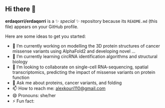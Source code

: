 ## Hi there 👋


**erdaqorri/erdaqorri** is a ✨ _special_ ✨ repository because its `README.md` (this file) appears on your GitHub profile.

Here are some ideas to get you started:

- 🔭 I’m currently working on modelling the 3D protein structures of cancer missense variants using AlphaFold2 and developing novel  ...
- 🌱 I’m currently learning circRNA identification algorithms and structural biology
- 👯 I’m looking to collaborate on single-cell RNA-sequencing, spatial transcriptomics, predicting the impact of missense variants on protein function
- 💬 Ask me about proteins, cancer variants, and folding
- 📫 How to reach me: alexkouri110@gmail.com
- 😄 Pronouns: she/her
- ⚡ Fun fact: 

